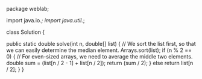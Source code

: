 package weblab;

import java.io.*;
import java.util.*;

class Solution {

  public static double solve(int n, double[] list) {
    // We sort the list first, so that we can easily determine the median element.
    Arrays.sort(list);
    if (n % 2 == 0) {
      // For even-sized arrays, we need to average the middle two elements.
      double sum = (list[n / 2 - 1] + list[n / 2]);
      return (sum / 2);
    } else
      return list[n / 2];
  }
}
